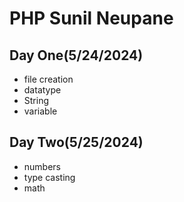 # PHP Sunil Neupane
## Day One(5/24/2024)
- file creation
- datatype
- String
- variable

## Day Two(5/25/2024)
- numbers
- type casting
- math
